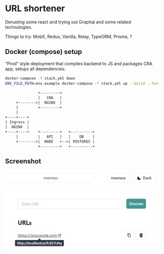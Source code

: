 # URL shortener

Derusting some react and trying out Graphql and some related technologies.

Things to try: MobX, Redux, Vanilla, Relay, TypeORM, Prisma, ?

## Docker (compose) setup

"Prod" style deployment that compiles backend to JS and packages CRA app, setups all dependencies:

```sh
docker-compose -f stack.yml down
ENV_FILE_PATH=env.example docker-compose -f stack.yml up --build --force-recreate -d
```

```
               +---------+
               |   CRA   |
     +-------->|  NGINX  |
     |         +---------+
     |
+----+----+
| Ingress |
|  NGINX  |
+----+----+    +---------+   +----------+
     |         |   API   |   |    DB    |
     +-------->|  NODE   +-->| POSTGRES |
               +---------+   +----------+
```

## Screenshot

![App](/sc.jpg "Screenshot")
